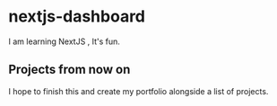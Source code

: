 # nextjs-dashboard
I am learning NextJS , It's fun.

## Projects from now on
I hope to finish this and create my portfolio alongside a list of projects.